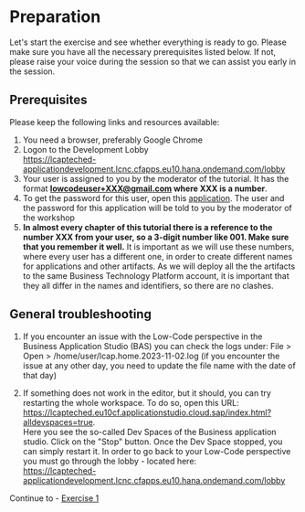 # Preparation

Let's start the exercise and see whether everything is ready to go.
Please make sure you have all the necessary prerequisites listed below. If not, please raise your voice during the session so that we can assist you early in the session.

## Prerequisites
Please keep the following links and resources available:

1. You need a browser, preferably Google Chrome
1. Logon to the Development Lobby  
https://lcapteched-applicationdevelopment.lcnc.cfapps.eu10.hana.ondemand.com/lobby
1. Your user is assigned to you by the moderator of the tutorial. It has the format **lowcodeuser+XXX@gmail.com where XXX is a number**.
1. To get the password for this user, open this [application](https://lcapteched.launchpad.cfapps.eu10.hana.ondemand.com/lcapUserList.UserListUsers-0.0.1/index.html). The user and the password for this application will be told to you by the moderator of the workshop
1. **In almost every chapter of this tutorial there is a reference to the number XXX from your user, so a 3-digit number like 001. Make sure that you remember it well.** It is important as we will use these numbers, where every user has a different one, in order to create different names for applications and other artifacts. As we will deploy all the the artifacts to the same Business Technology Platform account, it is important that they all differ in the names and identifiers, so there are no clashes.

## General troubleshooting

1. If you encounter an issue with the Low-Code perspective in the Business Application Studio (BAS) you can check the logs under: File > Open > /home/user/lcap.home.2023-11-02.log (if you encounter the issue at any other day, you need to update the file name with the date of that day)

1. If something does not work in the editor, but it should, you can try restarting the whole workspace. To do so, open this URL: https://lcapteched.eu10cf.applicationstudio.cloud.sap/index.html?alldevspaces=true.  
Here you see the so-called Dev Spaces of the Business application studio. Click on the "Stop" button. Once the Dev Space stopped, you can simply restart it. In order to go back to your Low-Code perspective you must go through the lobby - located here:  
https://lcapteched-applicationdevelopment.lcnc.cfapps.eu10.hana.ondemand.com/lobby  



Continue to - [Exercise 1](../Ex1/README.md)
